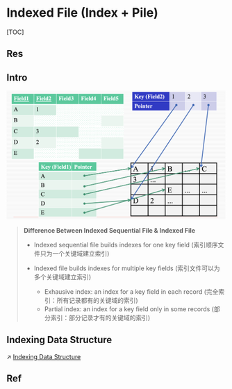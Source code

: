 # Indexed File (Index + Pile)

[TOC]



## Res


## Intro

![](../../../../../../../../../../Assets/Pics/Screenshot%202023-06-01%20at%203.19.18%20PM.png)


> **Difference Between Indexed Sequential File & Indexed File**
> 
> - Indexed sequential file builds indexes for one key field (索引顺序文件只为一个关键域建立索引)
> 
> - Indexed file builds indexes for multiple key fields (索引文件可以为多个关键域建立索引)
> 	- Exhausive index: an index for a key field in each record (完全索引：所有记录都有的关键域的索引)
> 	- Partial index: an index for a key field only in some records (部分索引：部分记录才有的关键域的索引)



## Indexing Data Structure
↗ [Indexing Data Structure](../../../../../../../../🍕%20Computer%20Storage%20&%20Database%20Systems/Database%20Systems/⚜️%20Database%20System%20Design/📌%20DBMS%20Design/Physical%20Database%20Design%20(Software%20Engineering)/Storage%20&%20Indexing/Indexing%20Data%20Structure/Indexing%20Data%20Structure.md)



## Ref

